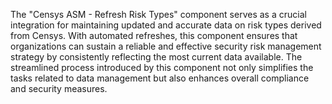 The "Censys ASM - Refresh Risk Types" component serves as a crucial integration for maintaining updated and accurate data on risk types derived from Censys. With automated refreshes, this component ensures that organizations can sustain a reliable and effective security risk management strategy by consistently reflecting the most current data available. The streamlined process introduced by this component not only simplifies the tasks related to data management but also enhances overall compliance and security measures.
